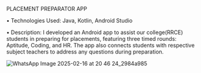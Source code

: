 PLACEMENT PREPARATOR APP 

• Technologies Used: Java, Kotlin, Android Studio 

• Description: I developed an Android app to assist our college(RRCE) students in preparing for placements, featuring three timed rounds: 
Aptitude, Coding, and HR. The app also connects students with respective subject teachers to address any questions during 
preparation. 

![WhatsApp Image 2025-02-16 at 20 46 24_2984a985](https://github.com/user-attachments/assets/576964b0-4fcd-4cfb-a6d2-f6e30b4c3de1)
